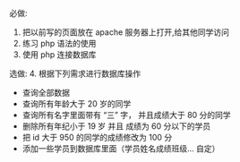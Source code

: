 ﻿必做:
1. 把以前写的页面放在 apache 服务器上打开,给其他同学访问
2. 练习 php 语法的使用
3. 使用 php 连接数据库

选做:
4. 根据下列需求进行数据库操作
   - 查询全部数据
   - 查询所有年龄大于 20 岁的同学
   - 查询所有名字里面带有 “三” 字， 并且成绩大于 80 分的同学
   - 删除所有年纪小于 19 岁 并且 成绩为 60 分以下的学员
   - 把 id 大于 950 的同学的成绩修改为 100 分
   - 添加一些学员到数据库里面（学员姓名成绩班级... 自定）
